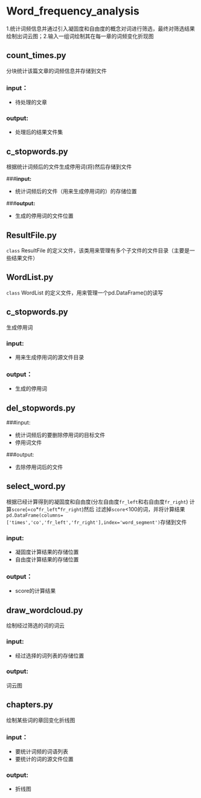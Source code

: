 # Word_frequency_analysis
1.统计词频信息并通过引入凝固度和自由度的概念对词进行筛选，最终对筛选结果绘制出词云图；2.输入一组词绘制其在每一章的词频变化折现图
## count_times.py

分块统计该篇文章的词频信息并存储到文件

### input：

* 待处理的文章


### output:
	
* 处理后的结果文件集

## c_stopwords.py
根据统计词频后的文件生成停用词(将)然后存储到文件

###**input:**
* 统计词频后的文件（用来生成停用词的）的存储位置

###**output:**
* 生成的停用词的文件位置


## ResultFile.py
	
`class` ResultFile 的定义文件，该类用来管理有多个子文件的文件目录（主要是一些结果文件）

## WordList.py

`class` WordList 的定义文件，用来管理一个pd.DataFrame()的读写

## c_stopwords.py

生成停用词
### input:

* 用来生成停用词的源文件目录

### output：

* 生成的停用词


## del_stopwords.py
###input:

* 统计词频后的要删除停用词的目标文件
* 停用词文件

###output:

* 去除停用词后的文件

## select_word.py

根据已经计算得到的凝固度和自由度(分左自由度`fr_left`和右自由度`fr_right`) 计算`score`(=`co`\*`fr_left`*`fr_right`)然后 
过滤掉`score`<100的词，并将计算结果`pd.DataFrame(columns=['times','co','fr_left','fr_right'],index='word_segment')`存储到文件

### input:

* 凝固度计算结果的存储位置
* 自由度计算结果的存储位置

### output：
* score的计算结果


## draw_wordcloud.py
绘制经过筛选的词的词云
### input:
* 经过选择的词列表的存储位置
### output:
词云图

## chapters.py
绘制某些词的章回变化折线图
### input：
* 要统计词频的词语列表
* 要统计的词的源文件位置

### output:

* 折线图
